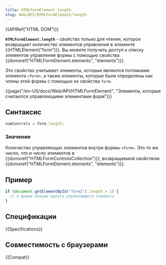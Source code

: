 ```yaml
---
title: HTMLFormElement.length
slug: Web/API/HTMLFormElement/length
---
```


{{APIRef("HTML DOM")}}

**`HTMLFormElement.length`** - свойство только для чтения, которое возвращает количество элементов управления в элементе {{HTMLElement("form")}}. Вы можете получить доступ к списку элементов управления формы с помощью свойства {{domxref("HTMLFormElement.elements", "elements")}}.

Это свойство учитывает элементы, которые являются потомками элемента `<form>`, а также элементы, которые были определены как члены этой формы с помощью их свойства `form`.

{{page("/en-US/docs/Web/API/HTMLFormElement", "Элементы, которые считаются управляющими элементами форм")}}

## Синтаксис

```js
numControls = form.length;
```

### Значение

Количество управляющих элементов внутри формы `<form>`. Это то же число, что и число элементов в {{domxref("HTMLFormControlsCollection")}}, возвращаемой свойством {{domxref("HTMLFormElement.elements", "elements")}}.

## Пример

```js
if (document.getElementById("form1").length > 1) {
  // в форме больше одного управляющего элемента
}
```

## Спецификации

{{Specifications}}

## Совместимость с браузерами

{{Compat}}

